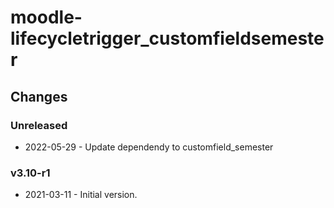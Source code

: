 moodle-lifecycletrigger_customfieldsemester
===========================================

Changes
-------

### Unreleased

* 2022-05-29 - Update dependendy to customfield_semester

### v3.10-r1

* 2021-03-11 - Initial version.
